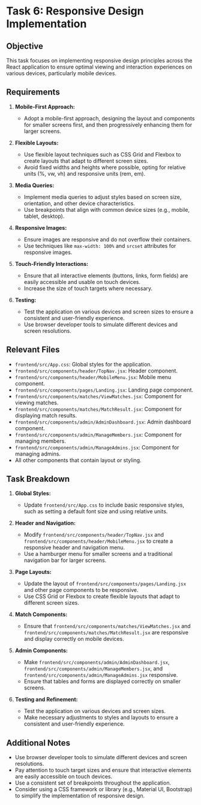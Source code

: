 # Task 6: Responsive Design Implementation

## Objective

This task focuses on implementing responsive design principles across the React
application to ensure optimal viewing and interaction experiences on various
devices, particularly mobile devices.

## Requirements

1. **Mobile-First Approach:**
   - Adopt a mobile-first approach, designing the layout and components for
     smaller screens first, and then progressively enhancing them for larger
     screens.

2. **Flexible Layouts:**
   - Use flexible layout techniques such as CSS Grid and Flexbox to create
     layouts that adapt to different screen sizes.
   - Avoid fixed widths and heights where possible, opting for relative units
     (%, vw, vh) and responsive units (rem, em).

3. **Media Queries:**
   - Implement media queries to adjust styles based on screen size, orientation,
     and other device characteristics.
   - Use breakpoints that align with common device sizes (e.g., mobile, tablet,
     desktop).

4. **Responsive Images:**
   - Ensure images are responsive and do not overflow their containers.
   - Use techniques like `max-width: 100%` and `srcset` attributes for
     responsive images.

5. **Touch-Friendly Interactions:**
   - Ensure that all interactive elements (buttons, links, form fields) are
     easily accessible and usable on touch devices.
   - Increase the size of touch targets where necessary.

6. **Testing:**
   - Test the application on various devices and screen sizes to ensure a
     consistent and user-friendly experience.
   - Use browser developer tools to simulate different devices and screen
     resolutions.

## Relevant Files

- `frontend/src/App.css`: Global styles for the application.
- `frontend/src/components/header/TopNav.jsx`: Header component.
- `frontend/src/components/header/MobileMenu.jsx`: Mobile menu component.
- `frontend/src/components/pages/Landing.jsx`: Landing page component.
- `frontend/src/components/matches/ViewMatches.jsx`: Component for viewing
  matches.
- `frontend/src/components/matches/MatchResult.jsx`: Component for displaying
  match results.
- `frontend/src/components/admin/AdminDashboard.jsx`: Admin dashboard component.
- `frontend/src/components/admin/ManageMembers.jsx`: Component for managing
  members.
- `frontend/src/components/admin/ManageAdmins.jsx`: Component for managing
  admins.
- All other components that contain layout or styling.

## Task Breakdown

1. **Global Styles:**
   - Update `frontend/src/App.css` to include basic responsive styles, such as
     setting a default font size and using relative units.

2. **Header and Navigation:**
   - Modify `frontend/src/components/header/TopNav.jsx` and
     `frontend/src/components/header/MobileMenu.jsx` to create a responsive
     header and navigation menu.
   - Use a hamburger menu for smaller screens and a traditional navigation bar
     for larger screens.

3. **Page Layouts:**
   - Update the layout of `frontend/src/components/pages/Landing.jsx` and other
     page components to be responsive.
   - Use CSS Grid or Flexbox to create flexible layouts that adapt to different
     screen sizes.

4. **Match Components:**
   - Ensure that `frontend/src/components/matches/ViewMatches.jsx` and
     `frontend/src/components/matches/MatchResult.jsx` are responsive and
     display correctly on mobile devices.

5. **Admin Components:**
   - Make `frontend/src/components/admin/AdminDashboard.jsx`,
     `frontend/src/components/admin/ManageMembers.jsx`, and
     `frontend/src/components/admin/ManageAdmins.jsx` responsive.
   - Ensure that tables and forms are displayed correctly on smaller screens.

6. **Testing and Refinement:**
   - Test the application on various devices and screen sizes.
   - Make necessary adjustments to styles and layouts to ensure a consistent and
     user-friendly experience.

## Additional Notes

- Use browser developer tools to simulate different devices and screen
  resolutions.
- Pay attention to touch target sizes and ensure that interactive elements are
  easily accessible on touch devices.
- Use a consistent set of breakpoints throughout the application.
- Consider using a CSS framework or library (e.g., Material UI, Bootstrap) to
  simplify the implementation of responsive design.
